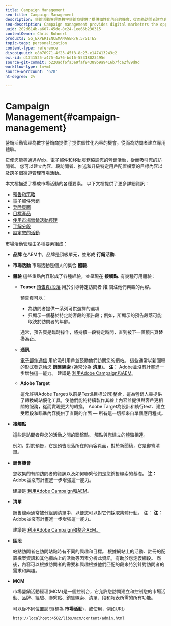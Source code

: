 ```yaml
---
title: Campaign Management
seo-title: Campaign Management
description: 營銷活動管理為數字營銷商提供了提供個性化內容的機會，從而為訪問者建立專用體驗。 它使您能夠通過Web、電子郵件和移動服務協調您的營銷活動，從而吸引您的訪問者。
seo-description: Campaign management provides digital marketers the opportunity to deliver personalized content and so create dedicated experiences for visitors. It allows you to orchestrate your marketing campaigns across the web, email and mobile services and so engage your visitors.
uuid: 202d614b-a607-45de-8c24-1ee66b230315
contentOwner: Chris Bohnert
products: SG_EXPERIENCEMANAGER/6.5/SITES
topic-tags: personalization
content-type: reference
discoiquuid: e8b70971-4f23-45f8-8c23-e147413243c2
exl-id: d1741525-a475-4a76-bd16-55318023495e
source-git-commit: b220adf6fa3e9faf94389b9a9416b7fca2f89d9d
workflow-type: tm+mt
source-wordcount: '628'
ht-degree: 2%

---
```


# Campaign Management{#campaign-management}

營銷活動管理為數字營銷商提供了提供個性化內容的機會，從而為訪問者建立專用體驗。

它使您能夠通過Web、電子郵件和移動服務協調您的營銷活動，從而吸引您的訪問者。 您可以建立內容、段訪問者、推送和升級特定用戶配置檔案的目標內容以及跨多個渠道管理市場活動。

本文檔描述了構成市場活動的各種要素。 以下文檔提供了更多詳細資訊：

* [預告和策略](/help/sites-classic-ui-authoring/classic-personalization-campaigns-teasers-strategy.md)
* [電子郵件營銷](/help/sites-classic-ui-authoring/classic-personalization-campaigns-email.md)
* [登陸頁面](/help/sites-classic-ui-authoring/classic-personalization-campaigns-landingpage.md)
* [目標產品](/help/sites-classic-ui-authoring/classic-personalization-campaigns-target-offers.md)
* [使用市場營銷活動經理](/help/sites-classic-ui-authoring/classic-personalization-campaigns-mktg-manager.md)
* [了解分段](/help/sites-classic-ui-authoring/classic-personalization-campaigns-segmentation.md)
* [設定您的活動](/help/sites-classic-ui-authoring/classic-personalization-campaigns-setting-up-your.md)

市場活動管理由多種要素組成：

* **品牌**
在AEM中，品牌是頂級單元，並形成 
**行銷活動**.

* **市場活動**
市場活動是個人的集合 
**體驗**.

* **體驗**
這些重點內容形成了各種經驗，並呈現在 
**接觸點**. 有幾種可用體驗：

   * **Teaser**
      [預告頁/段落](#teasers) 用於引導特定訪問者 **段** 關注他們興趣的內容。

      預告頁可以：

      * 為訪問者提供一系列可供選擇的選項
      * 只顯示一個基於特定訪客段的預告段；例如，所顯示的預告段落可能取決於訪問者的年齡。

      通常，預告頁是臨時操作，將持續一段特定時間，直到被下一個預告頁替換為止。

   * **通訊**

      [電子郵件通信](#emailmarketing) 用於吸引用戶並鼓勵他們訪問您的網站。 這些通常以新聞稿的形式發送給您 **銷售線索** (通常分為 **清單**)。 **注：** Adobe並沒有計畫進一步增強這一能力。 建議是 [利用Adobe Campaign和AEM](/help/sites-administering/campaign.md)。

   * **Adobe Target**

      這允許與Adobe Target(以前是Test&amp;目標公司)整合，這為營銷人員提供了轉換網站優化工具，使他們能夠持續製作其線上內容並提供與客戶更相關的服務，從而實現更大的轉換。 Adobe Target為設計和執行test、建立受眾段和瞄準內容提供了直觀的介面 — 所有這一切都來自單個應用程式。


* **接觸點**

   這些是訪問者與您的活動之間的聯繫點。 觸點與您建立的體驗相連。

   例如，對於預告，它是預告段落所在的內容頁面，對於新聞稿，它是郵寄清單。

* **銷售機會**

   您收集的有關訪問者的資訊以及如何聯繫他們是您銷售線索的基礎。 **注：** Adobe並沒有計畫進一步增強這一能力。

   建議是 [利用Adobe Campaign和AEM](/help/sites-administering/campaign.md)。

* **清單**

   銷售線索通常被分組到清單中，以便您可以對它們採取集體行動。 注： **注：** Adobe並沒有計畫進一步增強這一能力。

   建議是 [利用Adobe Campaign和整合AEM。](/help/sites-administering/campaign.md)

* **區段**

   站點訪問者在訪問站點時有不同的興趣和目標。 根據網站上的活動、註冊的配置檔案資訊和其他網站上的活動等因素分析此資訊，有助於您定義網段。 然後，內容可以根據訪問者的需要和興趣根據他們匹配的段來特別針對訪問者的需求和興趣。

* **MCM**

   市場營銷活動經理(MCM)是一個控制台，它允許您訪問建立和控制您的市場活動、品牌、經驗、聯繫點、銷售線索、清單、段和報表所需的所有功能。

   可以從不同位置訪問(標為 **市場活動**)，或使用，例如URL:

   `http://localhost:4502/libs/mcm/content/admin.html`
